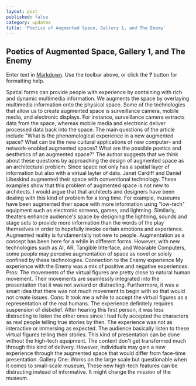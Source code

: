 ```yaml
---
layout: post
published: false
category: updates
title: 'Poetics of Augmented Space, Gallery 1, and The Enemy'
---
```

## Poetics of Augmented Space, Gallery 1, and The Enemy

Enter text in [Markdown](http://daringfireball.net/projects/markdown/). Use the toolbar above, or click the **?** button for formatting help.

Spatial forms can provide people with experience by containing with rich and dynamic multimedia information. We augments the space by overlaying multimedia information onto the physical space. Some of the technologies that allow us to create augmented space is surveillance camera, mobile media, and electronic displays. For instance, surveillance camera extracts data from the space, whereas mobile media and electronic deliver processed data back into the space. 
The main questions of the article include "What is the phenomological experience in a new augmented space? What can be the new cultural applications of new computer- and network-enabled
augmented spaces? What are the possible poetics and aesthetics of an augmented space?"
The author suggests that we think about these questions by approaching the design of augmented space as an architectural problem. Since space not only has a spatial layer of information but also with a virtual layter of data. 
	Janet Cardiff and Daniel Libeskind augmented their space with conventional technology. These examples show that this problem of augmented space is not new to architects. I would argue that that architects and designers have been dealing with this kind of problem for a long time. For example, museums have been augmented their space with more information using "low-tech" equipment such as electronic screens, games, and lightning. Similarly, theaters enhance audience's space by designing the lightning, sounds and stage sets to provide more information than the words of the play themselves in order to hopefully invoke certain emotions and experience.
    Augmented reality is fundamentally not new to people. Augmentation as a concept has been here for a while in different forms. However, with new technologies such as AI, AR, Tangible Interface, and Wearable Computers, some people may perceive augmentation of space as novel or solely confined by these technologies.
        Connection to the Enemy experience
    My experience with the Enemy was a mix of positive and negative experiences.
    Pros:
    The movements of the virtual figures are pretty close to natural human movement. Their movements are seamlessly integrated into the presentation that it was not awkard or distracting. Furthermore, it was a smart idea that there was not much movement to begin with so that would not create issues. 
    Cons: 
    It took me a while to accept the virtual figures as a representation of the real humans. The experience definitely requires suspension of disbelief. After hearing this first person, it was less distracting to listen the other ones since I had fully accepted the characters as real people telling true stories by then.
	The experience was not as interactive or immersing as expected. The audience basically listen to these virtual figures telling their stories. This kind of presentation can be done without the high-tech equipment. The content don't get transformed much through this kind of delivery. However, individuals may gain a new experience through the augmented space that would differ from face-time presentation.
    Gallery One:
    Works on the large scale but questionable when it comes to small-scale museum,
    These new high-tech features can be distracting instead of informative. It might change the mission of the museum.
    

	


